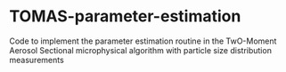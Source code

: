 # TOMAS-parameter-estimation
Code to implement the parameter estimation routine in the TwO-Moment Aerosol Sectional microphysical algorithm with particle size distribution measurements
